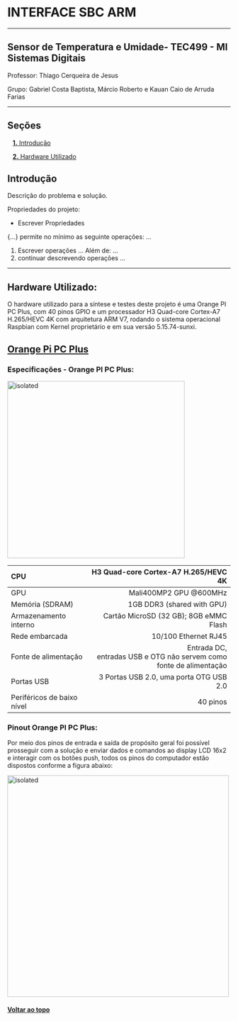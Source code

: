 <a id="top"></a>
# INTERFACE SBC ARM

* * *

## Sensor de Temperatura e Umidade- TEC499 - MI Sistemas Digitais

Professor: Thiago Cerqueira de Jesus

Grupo: Gabriel Costa Baptista, Márcio Roberto e Kauan Caio de Arruda Farias

* * *

## Seções 

&nbsp;&nbsp;&nbsp;[**1.** Introdução](#introducao)

&nbsp;&nbsp;&nbsp;[**2.** Hardware Utilizado](#hardware_utilizado)


<a id="introducao"></a>
## Introdução

Descrição do problema e solução.

Propriedades do projeto:
  - Escrever Propriedades

{...} permite no mínimo as seguinte operações:
...
1) Escrever operações
...
Além de:
...
4) continuar descrevendo operações
...

* * *
<a id="hardware_utilizado"></a>
## Hardware Utilizado:
O hardware utilizado para a síntese e testes deste projeto é uma Orange PI PC Plus, com 40 pinos GPIO e um processador H3 Quad-core Cortex-A7 H.265/HEVC 4K com arquitetura ARM V7, rodando o sistema operacional Raspbian com Kernel proprietário e em sua versão 5.15.74-sunxi.
## [Orange Pi PC Plus](http://www.orangepi.org/html/hardWare/computerAndMicrocontrollers/details/Orange-Pi-PC-Plus.html)

### Especificações - Orange PI PC Plus:

<img src="./src/OrangePI.png" alt="isolated" width="400"/>
<!-- ![Orange PI PC Plus](./src/OrangePI.png) -->


| CPU | H3 Quad-core Cortex-A7 H.265/HEVC 4K   |
|:--- |                                   ---: |
| GPU |     Mali400MP2 GPU @600MHz             |
| Memória (SDRAM) |  1GB DDR3 (shared with GPU)|
| Armazenamento interno | Cartão MicroSD (32 GB); 8GB eMMC Flash|
| Rede embarcada | 10/100 Ethernet RJ45        |
| Fonte de alimentação | Entrada DC,<br>entradas USB e OTG não servem como fonte de alimentação | 
| Portas USB | 3 Portas USB 2.0, uma porta OTG USB 2.0 |
| Periféricos de baixo nível | 40 pinos        |

### Pinout Orange PI PC Plus:
Por meio dos pinos de entrada e saída de propósito geral foi possível prosseguir com a solução e
enviar dados e comandos ao display LCD 16x2 e interagir com os botões push, todos os pinos do computador estão dispostos conforme a figura abaixo:

<img src="./src/pinagemOrange.png" alt="isolated" width="500"/>
<!-- ![Disposição dos pinos Orange PI PC Plus](./src/pinagemOrange.png) -->


#### [Voltar ao topo](#top)
